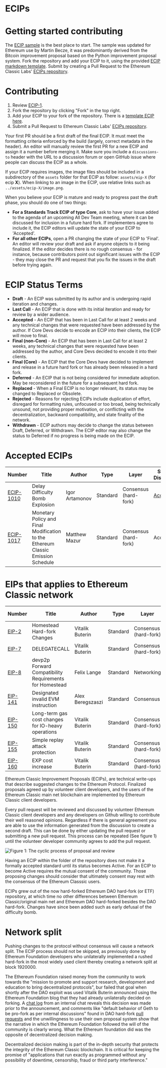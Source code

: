 # ECIPs


# Getting started contributing
The [ECIP sample](./ECIP-1.sample.md) is the best place to start. The sample was updated for Ethereum use by Martin Becze, it was predominantly derived from the Bitcoin improvement proposal based on the Python improvement proposal system. Fork the repository and add your ECIP to it, using the provided [ECIP markdown template](./ECIP-number.template.md). Submit by creating a Pull Request to the Ethereum Classic Labs' [ECIPs repository](https://github.com/etclabscore/ECIPs/pulls).

# Contributing

 1. Review [ECIP-1](./ecip-1.sample.md).
 2. Fork the repository by clicking "Fork" in the top right.
 3. Add your ECIP to your fork of the repository. There is a [template ECIP here](ECIP-number.template.md).
 4. Submit a Pull Request to Ethereum Classic Labs' [ECIPs repository](https://github.com/etclabscore/ECIPs/pulls).

Your first PR should be a first draft of the final ECIP. It must meet the formatting criteria enforced by the build (largely, correct metadata in the header). An editor will manually review the first PR for a new ECIP and assign it a number before merging it. Make sure you include a `discussions-to` header with the URL to a discussion forum or open GitHub issue where people can discuss the ECIP as a whole.

If your ECIP requires images, the image files should be included in a subdirectory of the `assets` folder for that ECIP as follow: `assets/eip-X` (for ecip **X**). When linking to an image in the ECIP, use relative links such as `../assets/ecip-X/image.png`.

When you believe your ECIP is mature and ready to progress past the draft phase, you should do one of two things:

 - **For a Standards Track ECIP of type Core**, ask to have your issue added to the agenda of an upcoming All Dev Team meeting, where it can be discussed for inclusion in a future hard fork. If implementers agree to include it, the ECIP editors will update the state of your ECIP to 'Accepted'.
 - **For all other ECIPs**, open a PR changing the state of your ECIP to 'Final'. An editor will review your draft and ask if anyone objects to it being finalized. If the editor decides there is no rough consensus - for instance, because contributors point out significant issues with the ECIP - they may close the PR and request that you fix the issues in the draft before trying again.

# ECIP Status Terms
* **Draft** - An ECIP was submitted by its author and is undergoing rapid iteration and changes.
* **Last Call** - An ECIP that is done with its initial iteration and ready for review by a wider audience.
* **Accepted** - An ECIP that has been in Last Call for at least 2 weeks and any technical changes that were requested have been addressed by the author. If Core Devs decide to encode an ECIP into their clients, the ECIP will move to final.
* **Final (non-Core)** - An ECIP that has been in Last Call for at least 2 weeks, any technical changes that were requested have been addressed by the author, and Core Devs decided to encode it into their clients. 
* **Final (Core)** - An ECIP that the Core Devs have decided to implement and release in a future hard fork or has already been released in a hard fork. 
* **Deferred** - An ECIP that is not being considered for immediate adoption. May be reconsidered in the future for a subsequent hard fork.
* **Replaced** - When a Final ECIP is no longer relevant, its status may be changed to Replaced or Obsolete.
* **Rejected** - Reasons for rejecting ECIPs include duplication of effort, disregard for formatting rules, unfocused or too broad, being technically unsound, not providing proper motivation, or conflicting with the decentralization, backward compatibility, and state finality of the network.
* **Withdrawn** - ECIP authors may decide to change the status between Draft, Deferred, or Withdrawn. The ECIP editor may also change the status to Deferred if no progress is being made on the ECIP.

# Accepted ECIPs

| Number        | Title        | Author | Type  | Layer        | Status / Discussion |
| ------------- | ------------ | ------ | ----- | -------------| ------------------- |
| [ECIP-1010](ECIPs/ECIP-1010.md) | Delay Difficulty Bomb Explosion | Igor Artamonov | Standard | Consensus (hard-fork) | [Accepted](https://github.com/ethereumproject/ECIPs/issues/4) |
| [ECIP-1017](ECIPs/ECIP-1017.md) | Monetary Policy and Final Modification to the Ethereum Classic Emission Schedule | Matthew Mazur | Standard | Consensus (hard-fork) | Accepted |

# EIPs that applies to Ethereum Classic network

| Number        | Title        | Author | Type  | Layer        | Status / Discussion |
| ------------- | ------------ | ------ | ----- | -------------| ------------------- |
| [EIP-2](https://github.com/ethereum/EIPs/blob/master/EIPS/eip-2.mediawiki) | Homestead Hard-fork Changes | Vitalik Buterin | Standard | Consensus (hard-fork) | Final |
| [EIP-7](https://github.com/ethereum/EIPs/blob/master/EIPS/eip-7.md) | DELEGATECALL | Vitalik Buterin | Standard | Consensus (hard-fork) | Final |
| [EIP-8](https://github.com/ethereum/EIPs/blob/master/EIPS/eip-8.md) | devp2p Forward Compatibility Requirements for Homestead | Felix Lange | Standard | Networking | Final |
| [EIP-141](https://github.com/ethereum/EIPs/blob/master/EIPS/eip-141.md) | Designated invalid EVM instruction | Alex Beregszaszi | Standard | Consensus | Final |
| [EIP-150](https://github.com/ethereum/EIPs/issues/150) | Long-term gas cost changes for IO-heavy operations | Vitalik Buterin | Standard | Consensus (hard-fork) | Final |
| [EIP-155](https://github.com/ethereum/EIPs/issues/155) | Simple replay attack protection | Vitalik Buterin | Standard | Consensus (hard-fork) | Final |
| [EIP-160](https://github.com/ethereum/EIPs/issues/160) | EXP cost increase | Vitalik Buterin | Standard | Consensus (hard-fork) | Final |


Ethereum Classic Improvement Proposals (ECIPs), are technical write-ups that describe suggested changes to the Ethereum Protocol. Finalized proposals agreed up by volunteer client developers, and the users of the Ethereum Classic main net blockchain are implemented by Ethereum Classic client developers.

Every pull request will be reviewed and discussed by volunteer Ethereum Classic client developers and any developers on Github willing to contribute their well reasoned opinions. Regardless if there is general agreement you are able to use the information generated from the discussion to create a second draft. This can be done by either updating the pull request or submitting a new pull request. This process can be repeated (See figure 1) until the volunteer developer community agrees to add the pull request.

![Figure 1: The cyclic process of proposal and review](./process.png "Figure 1: The process of proposal and review")

Having an ECIP within the folder of the repository does not make it a formally accepted standard until its status becomes Active. For an ECIP to become Active requires the mutual consent of the community. Those proposing changes should consider that ultimately consent may rest with the consensus of the Ethereum Classsic users.

ECIPs grew out of the now hard-forked Ethereum DAO hard-fork (or ETF) repository, at which time no other differences between Ethereum Classic/original main net and Ethereum DAO hard-forked besides the DAO hard-fork. Changes have since been added such as early defusal of the difficulty bomb.

# Network split

Pushing changes to the protocol without consensus will cause a network split. The ECIP process should not be skipped, as previously done by Ethereum Foundation developers who unilaterally implemented a rushed hard-fork in the most widely used client thereby creating a network split at block 1920000.

The Ethereum Foundation raised money from the community to work towards the "mission to promote and support research, development and education to bring decentralized protocols", bur failed that goal when shortly after the DAO exploit was used Vitalik Buterin announced using the Ethereum Foundation blog that they had already unilaterally decided on forking. A [chat log](http://pastebin.com/raw/aMKwQcHR) from an internal chat reveals this decision was made prior to the announcement, and comments like "default behavior of Geth to be pro-fork as per internal discussions" found in DAO hard-fork [pull requests](https://github.com/ethereum/go-ethereum/pull/2814) and the unwillingness to use their own proposal system show that the narrative in which the Ethereum Foundation followed the will of the community is clearly wrong. What the Ethereum foundation did was the opposite of decentralized decision making. 

Decentralized decision making is part of the in-depth security that protects the integrity of the Ethereum Classic blockchain. It is critical for keeping the promise of "applications that run exactly as programmed without any possibility of downtime, censorship, fraud or third party interference."


